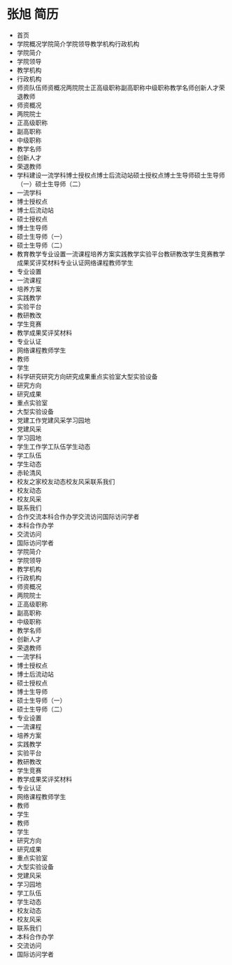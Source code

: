 # 张旭 简历
- 首页
- 学院概况学院简介学院领导教学机构行政机构
- 学院简介
- 学院领导
- 教学机构
- 行政机构
- 师资队伍师资概况两院院士正高级职称副高职称中级职称教学名师创新人才荣退教师
- 师资概况
- 两院院士
- 正高级职称
- 副高职称
- 中级职称
- 教学名师
- 创新人才
- 荣退教师
- 学科建设一流学科博士授权点博士后流动站硕士授权点博士生导师硕士生导师（一）硕士生导师（二）
- 一流学科
- 博士授权点
- 博士后流动站
- 硕士授权点
- 博士生导师
- 硕士生导师（一）
- 硕士生导师（二）
- 教育教学专业设置一流课程培养方案实践教学实验平台教研教改学生竞赛教学成果奖评奖材料专业认证网络课程教师学生
- 专业设置
- 一流课程
- 培养方案
- 实践教学
- 实验平台
- 教研教改
- 学生竞赛
- 教学成果奖评奖材料
- 专业认证
- 网络课程教师学生
- 教师
- 学生
- 科学研究研究方向研究成果重点实验室大型实验设备
- 研究方向
- 研究成果
- 重点实验室
- 大型实验设备
- 党建工作党建风采学习园地
- 党建风采
- 学习园地
- 学生工作学工队伍学生动态
- 学工队伍
- 学生动态
- 赤轮清风
- 校友之家校友动态校友风采联系我们
- 校友动态
- 校友风采
- 联系我们
- 合作交流本科合作办学交流访问国际访问学者
- 本科合作办学
- 交流访问
- 国际访问学者
- 学院简介
- 学院领导
- 教学机构
- 行政机构
- 师资概况
- 两院院士
- 正高级职称
- 副高职称
- 中级职称
- 教学名师
- 创新人才
- 荣退教师
- 一流学科
- 博士授权点
- 博士后流动站
- 硕士授权点
- 博士生导师
- 硕士生导师（一）
- 硕士生导师（二）
- 专业设置
- 一流课程
- 培养方案
- 实践教学
- 实验平台
- 教研教改
- 学生竞赛
- 教学成果奖评奖材料
- 专业认证
- 网络课程教师学生
- 教师
- 学生
- 教师
- 学生
- 研究方向
- 研究成果
- 重点实验室
- 大型实验设备
- 党建风采
- 学习园地
- 学工队伍
- 学生动态
- 校友动态
- 校友风采
- 联系我们
- 本科合作办学
- 交流访问
- 国际访问学者
